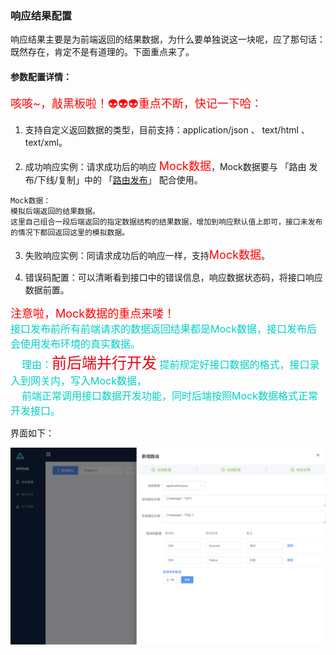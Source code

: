 ### 响应结果配置

响应结果主要是为前端返回的结果数据，为什么要单独说这一块呢，应了那句话：既然存在，肯定不是有道理的。下面重点来了。

#### 参数配置详情：

<font color="red" size=4>咳咳~，敲黑板啦！👽👽👽重点不断，快记一下哈：</font>

1. 支持自定义返回数据的类型，目前支持：application/json 、 text/html 、 text/xml。

2. 成功响应实例：请求成功后的响应 <font color="red" size=4>Mock数据</font>，Mock数据要与 「路由 发布/下线/复制」中的 「[路由发布](route-operation.md)」 配合使用。
```Mock
Mock数据：
模拟后端返回的结果数据。
这里自己组合一段后端返回的指定数据结构的结果数据，增加到响应默认值上即可，接口未发布的情况下都回返回这里的模拟数据。
```

3. 失败响应实例：同请求成功后的响应一样，支持<font color="red" size=4>Mock数据</font>。

4. 错误码配置：可以清晰看到接口中的错误信息，响应数据状态码，将接口响应数据前置。

<font color="red" size=4>注意啦，Mock数据的重点来喽！</font> <br/>
<font size=3 color=#01d0c5 > 
接口发布前所有前端请求的数据返回结果都是Mock数据，接口发布后会使用发布环境的真实数据。<br/>
&nbsp;&nbsp;&nbsp; 理由：<font size=5 color=#EB0011>前后端并行开发</font> 提前规定好接口数据的格式，接口录入到网关内，写入Mock数据，<br/>
&nbsp;&nbsp;&nbsp; 前端正常调用接口数据开发功能，同时后端按照Mock数据格式正常开发接口。
</font>


界面如下：

![router-response](../../APIOAK-images/routerResponse.png)



